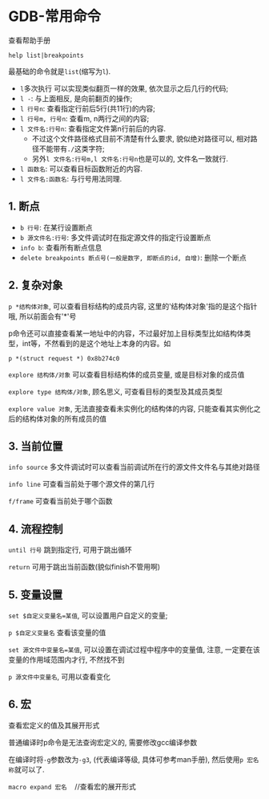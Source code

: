 # GDB-常用命令

查看帮助手册

```
help list|breakpoints
```

最基础的命令就是`list`(缩写为`l`). 

- `l`多次执行 可以实现类似翻页一样的效果, 依次显示之后几行的代码;
- `l -`: 与上面相反, 是向前翻页的操作;
- `l 行号n`: 查看指定行前后5行(共11行)的内容;
- `l 行号m, 行号n`: 查看m, n两行之间的内容;
- `l 文件名:行号n`: 查看指定文件第n行前后的内容.
    - 不过这个文件路径格式目前不清楚有什么要求, 貌似绝对路径可以, 相对路径不能带有`./`这类字符;
    - 另外`l 文件名:行号m,l 文件名:行号n`也是可以的, 文件名一致就行.
- `l 函数名`: 可以查看目标函数附近的内容.
- `l 文件名:函数名`: 与行号用法同理.

## 1. 断点

- `b 行号`: 在某行设置断点
- `b 源文件名:行号`: 多文件调试时在指定源文件的指定行设置断点
- `info b`: 查看所有断点信息
- `delete breakpoints 断点号(一般是数字, 即断点的id, 自增)`: 删除一个断点

## 2. 复杂对象

`p *结构体对象`, 可以查看目标结构的成员内容, 这里的'结构体对象'指的是这个指针哦, 所以前面会有'*'号

p命令还可以直接查看某一地址中的内容，不过最好加上目标类型比如结构体类型，int等，不然看到的是这个地址上本身的内容。如

```
p *(struct request *) 0x8b274c0
```

`explore 结构体/对象` 可以查看目标结构体的成员变量, 或是目标对象的成员值

`explore type 结构体/对象`, 顾名思义, 可查看目标的类型及其成员类型

`explore value 对象`, 无法直接查看未实例化的结构体的内容, 只能查看其实例化之后的结构体对象的所有成员的值

## 3. 当前位置

`info source` 多文件调试时可以查看当前调试所在行的源文件文件名与其绝对路径

`info line` 可查看当前处于哪个源文件的第几行

`f/frame` 可查看当前处于哪个函数

## 4. 流程控制

`until 行号` 跳到指定行, 可用于跳出循环

`return` 可用于跳出当前函数(貌似finish不管用啊)

## 5. 变量设置

`set $自定义变量名=某值`, 可以设置用户自定义的变量;

`p $自定义变量名` 查看该变量的值

`set 源文件中变量名=某值`, 可以设置在调试过程中程序中的变量值, 注意, 一定要在该变量的作用域范围内才行, 不然找不到

`p 源文件中变量名`, 可用以查看变化

## 6. 宏

查看宏定义的值及其展开形式

普通编译时p命令是无法查询宏定义的, 需要修改gcc编译参数

在编译时将`-g`参数改为`-g3`, (代表编译等级, 具体可参考man手册), 然后使用`p 宏名称`就可以了.

`macro expand 宏名`    //查看宏的展开形式
